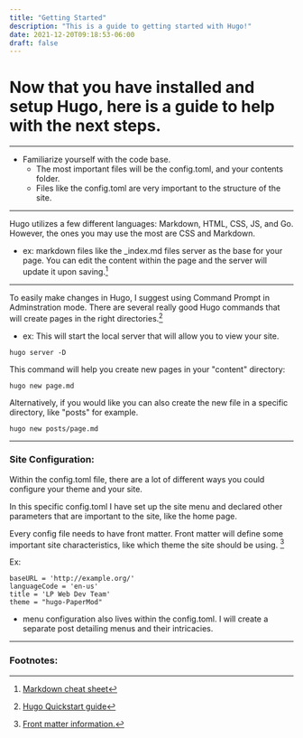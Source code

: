 ```yaml
---
title: "Getting Started"
description: "This is a guide to getting started with Hugo!"
date: 2021-12-20T09:18:53-06:00
draft: false
---
```


# Now that you have installed and setup Hugo, here is a guide to help with the next steps.

---

- Familiarize yourself with the code base.
    - The most important files will be the config.toml, and your contents folder.
    - Files like the config.toml are very important to the structure of the site.
---

Hugo utilizes a few different languages: Markdown, HTML, CSS, JS, and Go. However, the ones you may use the most are CSS and Markdown.

- ex: markdown files like the _index.md files server as the base for your page. You can edit the content within the page and the server will update it upon saving.[^1]

---

To easily make changes in Hugo, I suggest using Command Prompt in Adminstration mode. There are several really good Hugo commands that will create pages in the right directories.[^2]

- ex: This will start the local server that will allow you to view your site.

```
hugo server -D 
```

This command will help you create new pages in your "content" directory:

```
hugo new page.md
```

Alternatively, if you would like you can also create the new file in a specific directory, like "posts" for example.

```
hugo new posts/page.md
```

---

### Site Configuration:

Within the config.toml file, there are a lot of different ways you could configure your theme and your site.

In this specific config.toml I have set up the site menu and declared other parameters that are important to the site, like the home page.

Every config file needs to have front matter. Front matter will define some important site characteristics, like which theme the site should be using. [^3]

Ex:

```
baseURL = 'http://example.org/'
languageCode = 'en-us'
title = 'LP Web Dev Team'
theme = "hugo-PaperMod"
```

- menu configuration also lives within the config.toml. I will create a separate post detailing menus and their intricacies.

---


### Footnotes:

[^1]: [Markdown cheat sheet](https://www.markdownguide.org/cheat-sheet/)
[^2]: [Hugo Quickstart guide](https://gohugo.io/getting-started/quick-start/)
[^3]: [Front matter information.](https://gohugo.io/content-management/front-matter/)